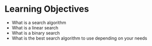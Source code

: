 # Learning Objectives

* What is a search algorithm
* What is a linear search
* What is a binary search
* What is the best search algorithm to use depending on your needs
